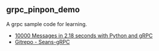 ## grpc_pinpon_demo
A grpc sample code for learning. 
* [10000 Messages in 2.18 seconds with Python and gRPC](https://www.youtube.com/watch?v=dQK0VLahrDk&list=PLyQnbMWK6HUXFM4csj3VPSdgRadRmyzNv&index=7&t=139s)
* [Gitrepo - Seans-gRPC](https://github.com/Sean-Bradley/Seans-gRPC)
